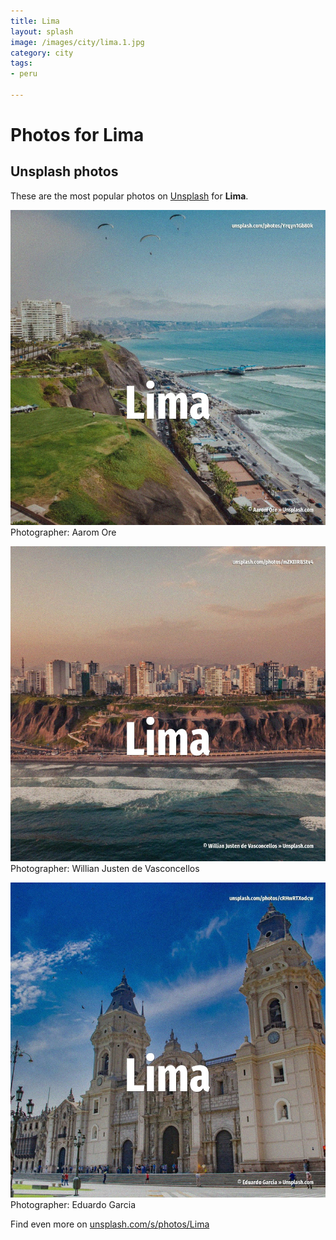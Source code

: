 ```yaml
---
title: Lima
layout: splash
image: /images/city/lima.1.jpg
category: city
tags:
- peru

---
```

# Photos for Lima
 
## Unsplash photos
These are the most popular photos on [Unsplash](https://unsplash.com) for **Lima**.
 
![Lima](/images/city/lima.1.jpg)
Photographer:  Aarom Ore
 
![Lima](/images/city/lima.2.jpg)
Photographer:  Willian Justen de Vasconcellos
 
![Lima](/images/city/lima.3.jpg)
Photographer:  Eduardo Garcia
 
Find even more on [unsplash.com/s/photos/Lima](https://unsplash.com/s/photos/Lima)
 
